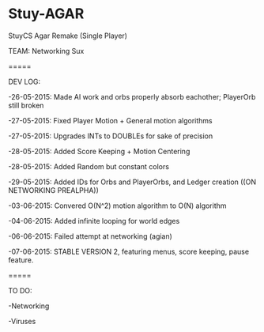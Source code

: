 # Stuy-AGAR
StuyCS Agar Remake (Single Player)

TEAM: Networking Sux 

=====

DEV LOG:

-26-05-2015: Made AI work and orbs properly absorb eachother; PlayerOrb still broken

-27-05-2015: Fixed Player Motion + General motion algorithms

-27-05-2015: Upgrades INTs to DOUBLEs for sake of precision

-28-05-2015: Added Score Keeping + Motion Centering

-28-05-2015: Added Random but constant colors 

-29-05-2015: Added IDs for Orbs and PlayerOrbs, and Ledger creation ((ON NETWORKING PREALPHA))

-03-06-2015: Convered O(N^2) motion algorithm to O(N) algorithm

-04-06-2015: Added infinite looping for world edges

-06-06-2015: Failed attempt at networking (agian)

-07-06-2015: STABLE VERSION 2, featuring menus, score keeping, pause feature.

=====

TO DO:

-Networking

-Viruses
